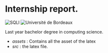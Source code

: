 Internship report.
=============
![SQLI][1] ![Université de Bordeaux][2]

Last year bachelor degree in computing science.


- _assets_ : Contains all the asset of the latex
- _src_	   : the latex file. 



[1]: http://upload.wikimedia.org/wikipedia/commons/5/58/Logo_sqli_group.png
[2]: http://www.nouvelle-univ-bordeaux.fr/wp-content/uploads/2014/01/Universite-Bordeaux-RVB-07-992x288.jpg
